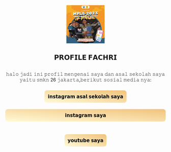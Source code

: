 <!DOCTYPE html>
<html lang="en">
<head>
  <meta charset="UTF-8">
  <meta name="viewport" content="width=device-width, initial-scale=1.0">
  <meta http-equiv="X-UA-Compatible" content="ie=edge">
  <title>link pertama fachri</title>
  <style>
    * {
      margin: 0;
      padding: 0;
    }
    
    .container {
      width: 100%;
      height: 100vh;
      display: flex;
      justify-content: center;
      background: url(ryo.jpg);
      background-size: cover;
      background-repeat: no-repeat;
      color: white;
    }
    
    .card {
      text-align: center;
    }
    
    .card > img {
      
      border-radius: 50%;
    }
    
    .link {
      display: flex;
      flex-direction: column;
      justify-content: center;
      padding-block: 20px;
    }
    
    a {
      margin-block: 30px;
      color: black;
      background: linear-gradient(to right top, #FFFAD7,#F1C27B);
      text-decoration: none ;
      font-size: 15px;
      padding: 10px;
      border-radius: 8px;
    }
    
  </style>
</head>
<body>
  <div class="container">
    <div class="card">
      <img src="image.jpg" width="120px" alt="fachri surya">
      <h2><b>𝗣𝗥𝗢𝗙𝗜𝗟𝗘 𝗙𝗔𝗖𝗛𝗥𝗜</b></h2>
      <br>
      <p>𝚑𝚊𝚕𝚘 𝚓𝚊𝚍𝚒 𝚒𝚗𝚒 𝚙𝚛𝚘𝚏𝚒𝚕 𝚖𝚎𝚗𝚐𝚎𝚗𝚊𝚒 𝚜𝚊𝚢𝚊 𝚍𝚊𝚗 𝚊𝚜𝚊𝚕 𝚜𝚎𝚔𝚘𝚕𝚊𝚑 𝚜𝚊𝚢𝚊 𝚢𝚊𝚒𝚝𝚞 𝚜𝚖𝚔𝚗 26 𝚓𝚊𝚔𝚊𝚛𝚝𝚊,𝚋𝚎𝚛𝚒𝚔𝚞𝚝 𝚜𝚘𝚜𝚒𝚊𝚕 𝚖𝚎𝚍𝚒𝚊 𝚗𝚢𝚊:</p>
      <div class="link">
        <div class="sosmed">
          <a href="https:www.instagram.com/smkn26jktofficial">𝗶𝗻𝘀𝘁𝗮𝗴𝗿𝗮𝗺 𝗮𝘀𝗮𝗹 𝘀𝗲𝗸𝗼𝗹𝗮𝗵  𝘀𝗮𝘆𝗮</a>
        </div>
         <a href="https:www.instagram.com/nata_kunn">𝗶𝗻𝘀𝘁𝗮𝗴𝗿𝗮𝗺 𝘀𝗮𝘆𝗮</a>
        </div>
         <a href="https://youtube.com/@hellvenn6715">𝘆𝗼𝘂𝘁𝘂𝗯𝗲 𝘀𝗮𝘆𝗮</a>
        </div>
      </div>
    </div>
  </div>
</body>
</html>
